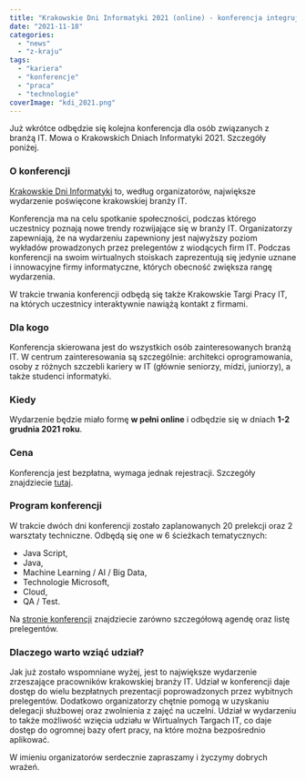 ```yaml
---
title: "Krakowskie Dni Informatyki 2021 (online) - konferencja integrująca krakowską branżę IT"
date: "2021-11-18"
categories:
  - "news"
  - "z-kraju"
tags:
  - "kariera"
  - "konferencje"
  - "praca"
  - "technologie"
coverImage: "kdi_2021.png"
---
```


Już wkrótce odbędzie się kolejna konferencja dla osób związanych z branżą IT. Mowa o Krakowskich Dniach Informatyki 2021. Szczegóły poniżej.

### O konferencji

[Krakowskie Dni Informatyki](https://kdi.org.pl/) to, według organizatorów, największe wydarzenie poświęcone krakowskiej branży IT.

Konferencja ma na celu spotkanie społeczności, podczas którego uczestnicy poznają nowe trendy rozwijające się w branży IT. Organizatorzy zapewniają, że na wydarzeniu zapewniony jest najwyższy poziom wykładów prowadzonych przez prelegentów z wiodących firm IT. Podczas konferencji na swoim wirtualnych stoiskach zaprezentują się jedynie uznane i innowacyjne firmy informatyczne, których obecność zwiększa rangę wydarzenia.

W trakcie trwania konferencji odbędą się także Krakowskie Targi Pracy IT, na których uczestnicy interaktywnie nawiążą kontakt z firmami.

### Dla kogo

Konferencja skierowana jest do wszystkich osób zainteresowanych branżą IT. W centrum zainteresowania są szczególnie: architekci oprogramowania, osoby z różnych szczebli kariery w IT (głównie seniorzy, midzi, juniorzy), a także studenci informatyki.

### Kiedy

Wydarzenie będzie miało formę **w pełni online** i odbędzie się w dniach **1-2 grudnia 2021 roku**.

### Cena

Konferencja jest bezpłatna, wymaga jednak rejestracji. Szczegóły znajdziecie [tutaj](https://app.evenea.pl/event/kdi2021/).

### Program konferencji

W trakcie dwóch dni konferencji zostało zaplanowanych 20 prelekcji oraz 2 warsztaty techniczne. Odbędą się one w 6 ścieżkach tematycznych:

- Java Script,
- Java,
- Machine Learning / AI / Big Data,
- Technologie Microsoft,
- Cloud,
- QA / Test.

Na [stronie konferencji](https://kdi.org.pl/) znajdziecie zarówno szczegółową agendę oraz listę prelegentów.

### Dlaczego warto wziąć udział?

Jak już zostało wspomniane wyżej, jest to największe wydarzenie zrzeszające pracowników krakowskiej branży IT. Udział w konferencji daje dostęp do wielu bezpłatnych prezentacji poprowadzonych przez wybitnych prelegentów. Dodatkowo organizatorzy chętnie pomogą w uzyskaniu delegacji służbowej oraz zwolnienia z zajęć na uczelni. Udział w wydarzeniu to także możliwość wzięcia udziału w Wirtualnych Targach IT, co daje dostęp do ogromnej bazy ofert pracy, na które można bezpośrednio aplikować.

W imieniu organizatorów serdecznie zapraszamy i życzymy dobrych wrażeń.
